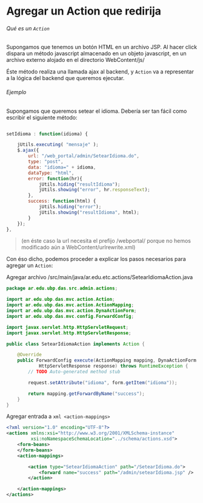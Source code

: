 # Agregar un Action que redirija

###### Qué es un `Action`
Supongamos que tenemos un botón HTML en un archivo JSP.
Al hacer click dispara un método javascript almacenado en un objeto javascript, en un archivo externo alojado en el directorio WebContent/js/

Éste método realiza una llamada ajax al backend, y `Action` va a representar a la lógica del backend que queremos ejecutar.

###### Ejemplo
Supongamos que queremos setear el idioma.
Debería ser tan fácil como escribir el siguiente método:

```javascript

setIdioma : function(idioma) {

    jUtils.executing( "mensaje" );
    $.ajax({
        url: "/web_portal/admin/SetearIdioma.do",
        type: "post",
        data: "idioma=" + idioma,
        dataType: "html",
        error: function(hr){
            jUtils.hiding("resultIdioma");
            jUtils.showing("error", hr.responseText);
        },
        success: function(html) {
            jUtils.hiding("error");
            jUtils.showing("resultIdioma", html);
        }
    });
},
```

> (en éste caso la url necesita el prefijo /webportal/ porque no hemos modificado aún a WebContent/urlrewrite.xml)






Con éso dicho, podemos proceder a explicar los pasos necesarios para agregar un `Action`:

Agregar archivo /src/main/java/ar.edu.etc.actions/SetearIdiomaAction.java

``` java
package ar.edu.ubp.das.src.admin.actions;

import ar.edu.ubp.das.mvc.action.Action;
import ar.edu.ubp.das.mvc.action.ActionMapping;
import ar.edu.ubp.das.mvc.action.DynaActionForm;
import ar.edu.ubp.das.mvc.config.ForwardConfig;

import javax.servlet.http.HttpServletRequest;
import javax.servlet.http.HttpServletResponse;

public class SetearIdiomaAction implements Action {

	@Override
	public ForwardConfig execute(ActionMapping mapping, DynaActionForm form, HttpServletRequest request,
			HttpServletResponse response) throws RuntimeException {
		// TODO Auto-generated method stub

		request.setAttribute("idioma", form.getItem("idioma"));

		return mapping.getForwardByName("success");
	}
}

```


Agregar entrada a ```xml <action-mappings>```
```xml
<?xml version="1.0" encoding="UTF-8"?>
<actions xmlns:xsi="http://www.w3.org/2001/XMLSchema-instance"
	     xsi:noNamespaceSchemaLocation="../schema/actions.xsd">
    <form-beans>
    </form-beans>
    <action-mappings>

        <action type="SetearIdiomaAction" path="/SetearIdioma.do">
            <forward name="success" path="/admin/setearIdioma.jsp" />
        </action>

    </action-mappings>
</actions>
```
